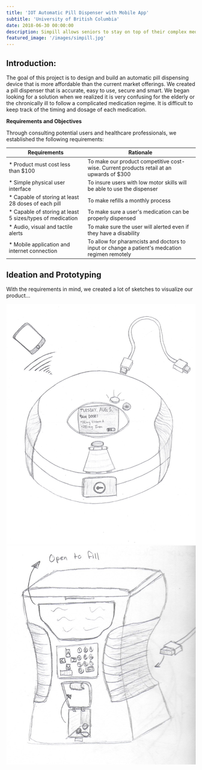 ```yaml
---
title: 'IOT Automatic Pill Dispenser with Mobile App'
subtitle: 'University of British Columbia'
date: 2018-06-30 00:00:00
description: Simpill allows seniors to stay on top of their complex medical regimens. The dispenser alerts the patient when it is time to take their medication and dispenses the correct dosage. Smart connectivity allows pharamacists and doctors to remotely see when the medication is running low and change the regimen if needed.
featured_image: '/images/simpill.jpg'
---
```

## Introduction:

The goal of this project is to design and build an automatic pill dispensing device that is more affordable than the current market offerings.  We created a pill dispenser that is accurate, easy to use, secure and smart. We began looking for a solution when we realized it is very confusing for the elderly or the chronically ill to follow a complicated medication regime.  It is difficult to keep track of the timing and dosage of each medication.  

__Requirements and Objectives__

Through consulting potential users and healthcare professionals, we established the following requirements:

| __Requirements__                          | __Rationale__                                                                       |
| ------------------------------------- | ------------------------------------------------------------------------------- | 
| * Product must cost less than $100    | To make our product competitive cost-wise.  Current products retail at an upwards of $300|
| * Simple physical user interface      | To insure users with low motor skills will be able to use the dispenser         |  
| * Capable of storing  at least 28 doses of each pill | To make refills a monthly process                                | 
| * Capable of storing at least 5 sizes/types of medication | To make sure a user's medication can be properly dispensed |
| * Audio, visual and tactile alerts | To make sure the user will alerted even if they have a disability |
| * Mobile application and internet connection | To allow for pharamcists and doctors to input or change a patient's medcation regimen remotely |

## Ideation and Prototyping 

With the requirements in mind, we created a lot of sketches to visualize our product...
<div class="gallery" data-columns="2">
	<img src="/images/Automatic Pill Dispenser top (1).jpg">
	<img src="/images/LP-PrelimSketch2.jpg">
</div>




